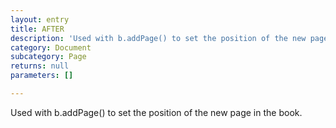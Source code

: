 ```yaml
---
layout: entry
title: AFTER
description: 'Used with b.addPage() to set the position of the new page in the book.'
category: Document
subcategory: Page
returns: null
parameters: []

---
```

Used with b.addPage() to set the position of the new page in the book.